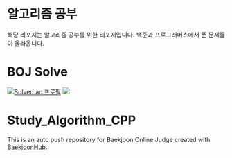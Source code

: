 # 알고리즘 공부
해당 리포지는 알고리즘 공부를 위한 리포지입니다.
백준과 프로그래머스에서 푼 문제들이 올라옵니다.

# BOJ Solve
[![Solved.ac
프로필](http://mazassumnida.wtf/api/v2/generate_badge?boj=Limhs)](https://solved.ac/Limhs)
<img src="http://mazandi.herokuapp.com/api?handle=Limhs&theme=cold"/>


# Study_Algorithm_CPP
This is an auto push repository for Baekjoon Online Judge created with [BaekjoonHub](https://github.com/BaekjoonHub/BaekjoonHub).
